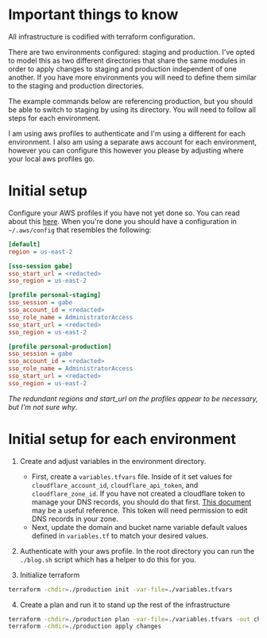 # Important things to know

All infrastructure is codified with terraform configuration.

There are two environments configured: staging and production. I've opted to model this as two different directories that share the same modules in order to apply changes to staging and production independent of one another. If you have more environments you will need to define them similar to the staging and production directories.

The example commands below are referencing production, but you should be able to switch to staging by using its directory. You will need to follow all steps for each environment.

I am using aws profiles to authenticate and I'm using a different for each environment. I also am using a separate aws account for each environment, however you can configure this however you please by adjusting where your local aws profiles go.

# Initial setup

Configure your AWS profiles if you have not yet done so. You can read about this [here](https://docs.aws.amazon.com/cli/latest/userguide/sso-configure-profile-token.html). When you're done you should have a configuration in `~/.aws/config` that resembles the following:
```ini
[default]
region = us-east-2

[sso-session gabe]
sso_start_url = <redacted>
sso_region = us-east-2

[profile personal-staging]
sso_session = gabe
sso_account_id = <redacted>
sso_role_name = AdministratorAccess
sso_start_url = <redacted>
sso_region = us-east-2

[profile personal-production]
sso_session = gabe
sso_account_id = <redacted>
sso_role_name = AdministratorAccess
sso_start_url = <redacted>
sso_region = us-east-2
```

_The redundant regions and start_url on the profiles appear to be necessary, but I'm not sure why_.

# Initial setup for each environment

1. Create and adjust variables in the environment directory.
    - First, create a `variables.tfvars` file. Inside of it set values for `cloudflare_account_id`, `cloudflare_api_token`, and `cloudflare_zone_id`. If you have not created a cloudflare token to manage your DNS records, you should do that first. [This document](https://developers.cloudflare.com/fundamentals/api/get-started/create-token/) may be a useful reference. This token will need permission to edit DNS records in your zone.
    - Next, update the domain and bucket name variable default values defined in `variables.tf` to match your desired values.

2. Authenticate with your aws profile. In the root directory you can run the `./blog.sh` script which has a helper to do this for you.

3. Initialize terraform
```sh
terraform -chdir=./production init -var-file=./variables.tfvars
```

4. Create a plan and run it to stand up the rest of the infrastructure
```sh
terraform -chdir=./production plan -var-file=./variables.tfvars -out changes
terraform -chdir=./production apply changes
```
